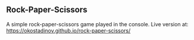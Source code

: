 ## Rock-Paper-Scissors

A simple rock-paper-scissors game played in the console.
Live version at: https://okostadinov.github.io/rock-paper-scissors/
